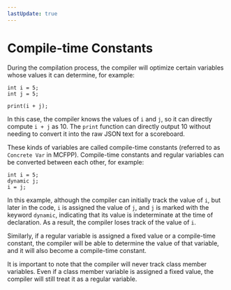 ```yaml
---
lastUpdate: true
---
```


# Compile-time Constants

During the compilation process, the compiler will optimize certain variables whose values it can determine, for example:

```mcfpp
int i = 5;
int j = 5;

print(i + j);
```

In this case, the compiler knows the values of `i` and `j`, so it can directly compute `i + j` as 10. The `print` function can directly output 10 without needing to convert it into the raw JSON text for a scoreboard.

These kinds of variables are called compile-time constants (referred to as `Concrete Var` in MCFPP). Compile-time constants and regular variables can be converted between each other, for example:

```mcfpp
int i = 5;
dynamic j;
i = j;
```

In this example, although the compiler can initially track the value of `i`, but later in the code, `i` is assigned the value of `j`, and `j` is marked with the keyword `dynamic`, indicating that its value is indeterminate at the time of declaration. As a result, the compiler loses track of the value of `i`.

Similarly, if a regular variable is assigned a fixed value or a compile-time constant, the compiler will be able to determine the value of that variable, and it will also become a compile-time constant.

It is important to note that the compiler will never track class member variables. Even if a class member variable is assigned a fixed value, the compiler will still treat it as a regular variable.
